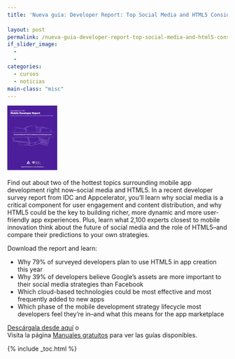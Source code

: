 ```yaml
---
title: 'Nueva guía: Developer Report: Top Social Media and HTML5 Considerations for Mobile App Success'

layout: post
permalink: /nueva-guia-developer-report-top-social-media-and-html5-considerations-for-mobile-app-success/
if_slider_image:
  -
  -
categories:
  - cursos
  - noticias
main-class: "misc"
---
```

[<img src="/assets/img/2012/08/w_appc01c1.gif" alt="Developer Report: Top Social Media and HTML5 Considerations for Mobile App Success" title="Developer Report: Top Social Media and HTML5 Considerations for Mobile App Success"   />][1]

Find out about two of the hottest topics surrounding mobile app development right now&#8211;social media and HTML5. In a recent developer survey report from IDC and Appcelerator, you&#8217;ll learn why social media is a critical component for user engagement and content distribution, and why HTML5 could be the key to building richer, more dynamic and more user-friendly app experiences. Plus, learn what 2,100 experts closest to mobile innovation think about the future of social media and the role of HTML5&#8211;and compare their predictions to your own strategies.

Download the report and learn:

  * Why 79% of surveyed developers plan to use HTML5 in app creation this year
  * Why 39% of developers believe Google&#8217;s assets are more important to their social media strategies than Facebook
  * Which cloud-based technologies could be most effective and most frequently added to new apps
  * Which phase of the mobile development strategy lifecycle most developers feel they&#8217;re in&#8211;and what this means for the app marketplace

[Descárgala desde aquí][1] o  
Visita la página [Manuales gratuitos][2] para ver las guías disponibles.



 [1]: http://elbauldelprogramador.tradepub.com/c/pubRD.mpl?sr=oc&_t=oc:&pc=w_appc01/prgm.cgi
 [2]: /manuales-gratuitos/

{% include _toc.html %}
